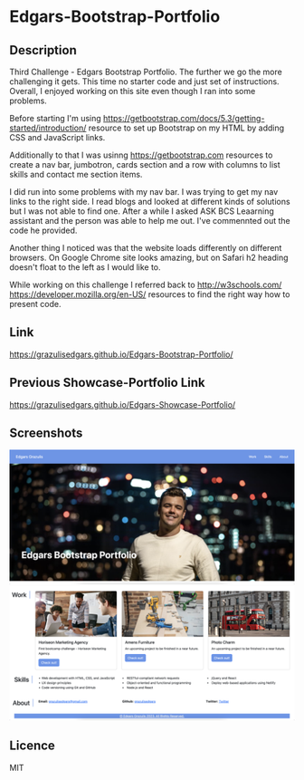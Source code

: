 # Edgars-Bootstrap-Portfolio

## Description

Third Challenge - Edgars Bootstrap Portfolio. The further we go the more challenging it gets. This time no starter code and just set of instructions. Overall, I enjoyed working on this site even though I ran into some problems.

Before starting I'm using https://getbootstrap.com/docs/5.3/getting-started/introduction/ resource to set up Bootstrap on my HTML by adding CSS and JavaScript links.

Additionally to that I was usinng https://getbootstrap.com resources to create a nav bar, jumbotron, cards section and a row with columns to list skills and contact me section items. 

I did run into some problems with my nav bar. I was trying to get my nav links to the right side. I read blogs and looked at different kinds of solutions but I was not able to find one. After a while I asked ASK BCS Leaarning assistant and the person was able to help me out. I've commennted out the code he provided. 

Another thing I noticed was that the website loads differently on different browsers. On Google Chrome site looks amazing, but on Safari h2 heading doesn't float to the left as I would like to. 

While working on this challenge I referred back to http://w3schools.com/ https://developer.mozilla.org/en-US/ resources to find the right way how to present code. 

## Link
https://grazulisedgars.github.io/Edgars-Bootstrap-Portfolio/ 

## Previous Showcase-Portfolio Link

https://grazulisedgars.github.io/Edgars-Showcase-Portfolio/

## Screenshots

![Alt text](images/Bootstrap3.png)
![Alt text](images/Bootstrap2.png)

## Licence 

MIT